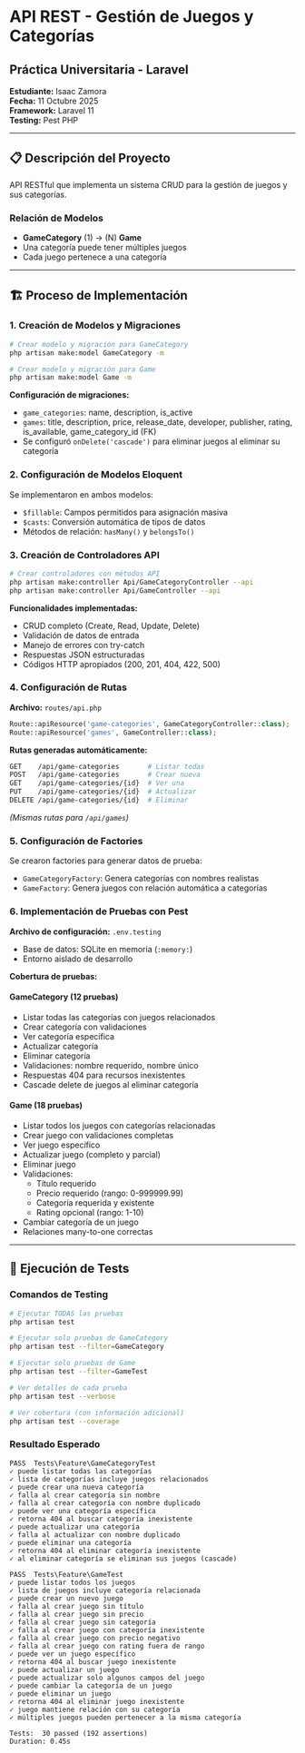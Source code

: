 # API REST - Gestión de Juegos y Categorías
## Práctica Universitaria - Laravel

**Estudiante:** Isaac Zamora  
**Fecha:** 11 Octubre 2025  
**Framework:** Laravel 11  
**Testing:** Pest PHP

---

## 📋 Descripción del Proyecto

API RESTful que implementa un sistema CRUD para la gestión de juegos y sus categorías.

### Relación de Modelos
- **GameCategory** (1) → (N) **Game**
- Una categoría puede tener múltiples juegos
- Cada juego pertenece a una categoría

---

## 🏗️ Proceso de Implementación

### 1. Creación de Modelos y Migraciones

```bash
# Crear modelo y migración para GameCategory
php artisan make:model GameCategory -m

# Crear modelo y migración para Game
php artisan make:model Game -m
```

**Configuración de migraciones:**
- `game_categories`: name, description, is_active
- `games`: title, description, price, release_date, developer, publisher, rating, is_available, game_category_id (FK)
- Se configuró `onDelete('cascade')` para eliminar juegos al eliminar su categoría

### 2. Configuración de Modelos Eloquent

Se implementaron en ambos modelos:
- `$fillable`: Campos permitidos para asignación masiva
- `$casts`: Conversión automática de tipos de datos
- Métodos de relación: `hasMany()` y `belongsTo()`

### 3. Creación de Controladores API

```bash
# Crear controladores con métodos API
php artisan make:controller Api/GameCategoryController --api
php artisan make:controller Api/GameController --api
```

**Funcionalidades implementadas:**
- CRUD completo (Create, Read, Update, Delete)
- Validación de datos de entrada
- Manejo de errores con try-catch
- Respuestas JSON estructuradas
- Códigos HTTP apropiados (200, 201, 404, 422, 500)

### 4. Configuración de Rutas

**Archivo:** `routes/api.php`
```php
Route::apiResource('game-categories', GameCategoryController::class);
Route::apiResource('games', GameController::class);
```

**Rutas generadas automáticamente:**
```bash
GET    /api/game-categories       # Listar todas
POST   /api/game-categories       # Crear nueva
GET    /api/game-categories/{id}  # Ver una
PUT    /api/game-categories/{id}  # Actualizar
DELETE /api/game-categories/{id}  # Eliminar
```

*(Mismas rutas para `/api/games`)*

### 5. Configuración de Factories

Se crearon factories para generar datos de prueba:
- `GameCategoryFactory`: Genera categorías con nombres realistas
- `GameFactory`: Genera juegos con relación automática a categorías

### 6. Implementación de Pruebas con Pest

**Archivo de configuración:** `.env.testing`
- Base de datos: SQLite en memoria (`:memory:`)
- Entorno aislado de desarrollo

**Cobertura de pruebas:**

#### GameCategory (12 pruebas)
- Listar todas las categorías con juegos relacionados
- Crear categoría con validaciones
- Ver categoría específica
- Actualizar categoría
- Eliminar categoría
- Validaciones: nombre requerido, nombre único
- Respuestas 404 para recursos inexistentes
- Cascade delete de juegos al eliminar categoría

#### Game (18 pruebas)
- Listar todos los juegos con categorías relacionadas
- Crear juego con validaciones completas
- Ver juego específico
- Actualizar juego (completo y parcial)
- Eliminar juego
- Validaciones:
  - Título requerido
  - Precio requerido (rango: 0-999999.99)
  - Categoría requerida y existente
  - Rating opcional (rango: 1-10)
- Cambiar categoría de un juego
- Relaciones many-to-one correctas

---

## 🧪 Ejecución de Tests

### Comandos de Testing

```bash
# Ejecutar TODAS las pruebas
php artisan test

# Ejecutar solo pruebas de GameCategory
php artisan test --filter=GameCategory

# Ejecutar solo pruebas de Game
php artisan test --filter=GameTest

# Ver detalles de cada prueba
php artisan test --verbose

# Ver cobertura (con información adicional)
php artisan test --coverage
```

### Resultado Esperado

```
PASS  Tests\Feature\GameCategoryTest
✓ puede listar todas las categorías
✓ lista de categorías incluye juegos relacionados
✓ puede crear una nueva categoría
✓ falla al crear categoría sin nombre
✓ falla al crear categoría con nombre duplicado
✓ puede ver una categoría específica
✓ retorna 404 al buscar categoría inexistente
✓ puede actualizar una categoría
✓ falla al actualizar con nombre duplicado
✓ puede eliminar una categoría
✓ retorna 404 al eliminar categoría inexistente
✓ al eliminar categoría se eliminan sus juegos (cascade)

PASS  Tests\Feature\GameTest
✓ puede listar todos los juegos
✓ lista de juegos incluye categoría relacionada
✓ puede crear un nuevo juego
✓ falla al crear juego sin título
✓ falla al crear juego sin precio
✓ falla al crear juego sin categoría
✓ falla al crear juego con categoría inexistente
✓ falla al crear juego con precio negativo
✓ falla al crear juego con rating fuera de rango
✓ puede ver un juego específico
✓ retorna 404 al buscar juego inexistente
✓ puede actualizar un juego
✓ puede actualizar solo algunos campos del juego
✓ puede cambiar la categoría de un juego
✓ puede eliminar un juego
✓ retorna 404 al eliminar juego inexistente
✓ juego mantiene relación con su categoría
✓ múltiples juegos pueden pertenecer a la misma categoría

Tests:  30 passed (192 assertions)
Duration: 0.45s
```
